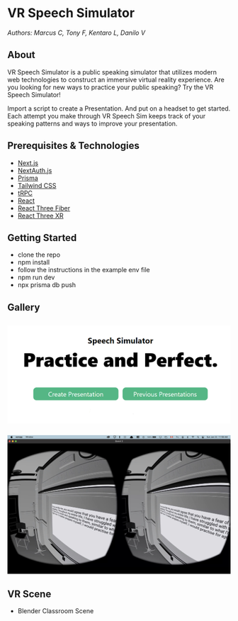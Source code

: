# VR Speech Simulator

_Authors: Marcus C, Tony F, Kentaro L, Danilo V_

## About

VR Speech Simulator is a public speaking simulator that utilizes modern web technologies to construct an immersive virtual reality experience. Are you looking for new ways to practice your public speaking? Try the VR Speech Simulator!

Import a script to create a Presentation. And put on a headset to get started. Each attempt you make through VR Speech Sim keeps track of your speaking patterns and ways to improve your presentation.

## Prerequisites & Technologies

- [Next.js](https://nextjs.org)
- [NextAuth.js](https://next-auth.js.org)
- [Prisma](https://prisma.io)
- [Tailwind CSS](https://tailwindcss.com)
- [tRPC](https://trpc.io/)
- [React](https://reactjs.org/)
- [React Three Fiber](https://github.com/pmndrs/react-three-fiber)
- [React Three XR](https://github.com/pmndrs/react-xr)

## Getting Started

- clone the repo
- npm install
- follow the instructions in the example env file
- npm run dev
- npx prisma db push

##

## Gallery

##

![](website_images/img.png)

###

![](website_images/img_1.png)

## VR Scene

- Blender Classroom Scene
